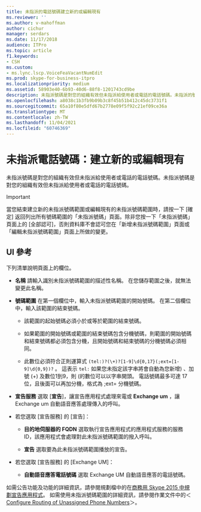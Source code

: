```yaml
---
title: 未指派的電話號碼建立新的或編輯現有
ms.reviewer: ''
ms.author: v-mahoffman
author: cichur
manager: serdars
ms.date: 11/17/2018
audience: ITPro
ms.topic: article
f1.keywords:
- CSH
ms.custom:
- ms.lync.lscp.VoiceFeaVacantNumEdit
ms.prod: skype-for-business-itpro
ms.localizationpriority: medium
ms.assetid: 58903e40-6b93-40d6-88f8-1201743cd9be
description: 未指派號碼是對您的組織有效但未指派給使用者或電話的電話號碼。未指派的號碼表可識別您希望用來處理撥打至未指派號碼的方式。
ms.openlocfilehash: a8038c1b3fb9b09b3c8f45b51b412c45dc3731f1
ms.sourcegitcommit: 65a10f80e5dfd67b2778e09f5f92c21ef09ce36a
ms.translationtype: MT
ms.contentlocale: zh-TW
ms.lasthandoff: 11/04/2021
ms.locfileid: "60746369"
---
```

# <a name="unassigned-phone-number-create-new-or-edit-existing"></a>未指派電話號碼：建立新的或編輯現有

未指派號碼是對您的組織有效但未指派給使用者或電話的電話號碼。未指派號碼是對您的組織有效但未指派給使用者或電話的電話號碼。


> [!IMPORTANT]
> 當您結束建立新的未指派號碼範圍或編輯現有的未指派號碼範圍時，請按一下 [確定] 返回列出所有號碼範圍的「未指派號碼」頁面。除非您按一下「未指派號碼」頁面上的 [全部認可]，否則資料庫不會認可您在「新增未指派號碼範圍」頁面或「編輯未指派號碼範圍」頁面上所做的變更。

## <a name="ui-reference"></a>UI 參考

下列清單說明頁面上的欄位。

- **名稱** 請輸入識別未指派號碼範圍的描述性名稱。 在您儲存範圍之後，就無法變更此名稱。

- **號碼範圍** 在第一個欄位中，輸入未指派號碼範圍的開始號碼。 在第二個欄位中，輸入該範圍的結束號碼。

  - 該範圍的起始號碼必須小於或等於範圍的結束號碼。

  - 如果範圍的開始號碼或範圍的結束號碼包含分機號碼，則範圍的開始號碼和結束號碼都必須包含分機，且開始號碼和結束號碼的分機號碼必須相同。

  - 此數位必須符合正則運算式 `(tel:)?(\+)?[1-9]\d{0,17}(;ext=[1-9]\d{0,9})?` 。 這表示 `tel:` 如果您未指定該字串將會自動為您新增) 、加號 (+) 及數位1到9，則 (的數位可以以字串開頭。 電話號碼最多可達 17 位，且後面可以再加分機，格式為 ;ext= 分機號碼。

- **宣告服務** 選取 [**宣告**]，讓宣告應用程式處理來電或 **Exchange um** ，讓 Exchange um 自動語音應答處理傳入的呼叫。

- 若您選取 [宣告服務] 的 [宣告]：

  - **目的地伺服器的 FQDN** 選取執行宣告應用程式的應用程式服務的服務 ID，該應用程式會處理對此未指派號碼範圍的撥入呼叫。

  - **宣告** 選取要為此未指派號碼範圍播放的宣告。

- 若您選取 [宣告服務] 的 [Exchange UM]：

  - **自動語音應答電話號碼** 選取 Exchange UM 自動語音應答的電話號碼。

如需公告功能及功能的詳細資訊，請參閱規劃檔中的在[商務用 Skype 2015 中規劃宣告應用程式](../../plan-your-deployment/enterprise-voice-solution/announcement.md)。 如需使用未指派號碼範圍的詳細資訊，請參閱作業文件中的＜[Configure Routing of Unassigned Phone Numbers](/previous-versions/office/lync-server-2013/lync-server-2013-configure-unassigned-phone-numbers)＞。